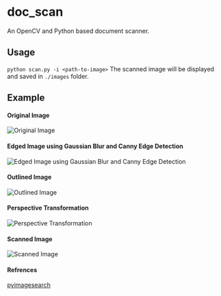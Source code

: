 # doc_scan

An OpenCV and Python based document scanner.

## Usage
`python scan.py -i <path-to-image>`
The scanned image will be displayed and saved in `./images` folder.

## Example
#### Original Image
![Original Image](./images/receipt_1.JPG)

#### Edged Image using Gaussian Blur and Canny Edge Detection
![Edged Image using Gaussian Blur and Canny Edge Detection](./images/edgedImage.png)

#### Outlined Image
![Outlined Image](./images/outline.png)

#### Perspective Transformation
![Perspective Transformation](./images/transformedImage.png)

#### Scanned Image
![Scanned Image](./images/scanned.png)

#### Refrences
[pyimagesearch](https://www.pyimagesearch.com/2014/09/01/build-kick-ass-mobile-document-scanner-just-5-minutes/)
